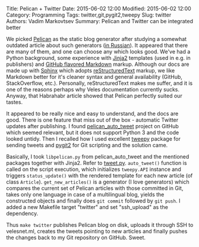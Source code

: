 Title: Pelican + Twitter
Date: 2015-06-02 12:00
Modified: 2015-06-02 12:00
Category: Programming
Tags: twitter,git,pygit2,tweepy
Slug: twitter
Authors: Vadim Markovtsev
Summary: Pelican and Twitter can be integrated better

We picked [Pelican](http://blog.getpelican.com/) as the static blog generator after studying a somewhat outdated article about such generators ([in Russian](http://habrahabr.ru/post/93499/)). It appeared that there are many of them, and one can choose any which looks good. We've had a Python background, some experience with [Jinja2](http://jinja.pocoo.org/) templates (used in e.g. in publishers) and [GitHub flavored Markdown](https://help.github.com/articles/markdown-basics/) markup. Although our docs are made up with [Sphinx](http://sphinx-doc.org/) which adopts [reStructuredText](http://docutils.sourceforge.net/rst.html) markup, we like Markdown better for it's cleaner syntax and general availability (GitHub, StackOverflow, etc.). Personally, reStructuredText makes me suffer, and it is one of the reasons perhaps why Veles documentation currently sucks. Anyway, that Habrahabr article showed that Pelican perfectly suited our tastes.

It appeared to be really nice and easy to understand, and the docs are good. There is one feature that miss out of the box - automatic Twitter updates after publishing. I found [pelican_auto_tweet](https://github.com/quack1/pelican_auto_tweet) project on GitHub which seemed relevant,
but it does not support Python 3 and the code looked untidy. Then I recalled how I used excellent [tweepy](http://www.tweepy.org/) package for sending tweets and [pygit2](http://www.pygit2.org/) for Git scripting and the solution came.

Basically, I took ```libpelican.py``` from pelican_auto_tweet and the mentioned packages together with Jinja2. Refer to [tweet.py](https://github.com/vmarkovtsev/veles-blog/blob/master/tweet.py). ```auto_tweet()``` function is called on the script execution, which initializes ```tweepy.API``` instance and triggers ```status_update()``` with the rendered template for each new article (of class ```Article```). ```get_new_articles()``` is a generator (I love generators) which compares the current set of Pelican articles with those committed in Git, takes only one language in case of a multilingual blog, yields the constructed objects and finally does ```git commit``` followed by ```git push```. I added a new Makefile target "twitter" and set "ssh_upload" as the dependency.
 
 Thus ```make twitter``` publishes Pelican blog on disk, uploads it through SSH to velesnet.ml, creates the tweets pointing to new articles and finally pushes the changes back to my Git repository on GitHub. Sweet.